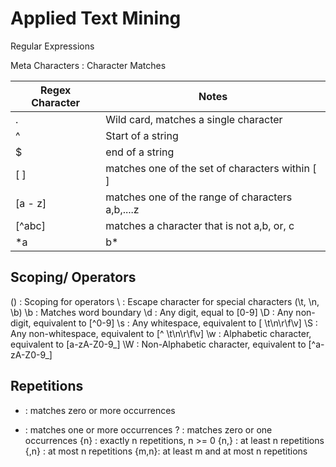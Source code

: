 # Applied Text Mining

Regular Expressions

Meta Characters :  Character Matches

Regex Character | Notes
--- | --- 
.  | Wild card, matches a single character
^  | Start of a string
$  | end of a string
[ ] | matches one of the set of characters within [ ]
[a - z] | matches one of the range of characters a,b,....z
[^abc] | matches a character that is not a,b, or, c
*a|b*  | matches either a or b, where a and b are strings

## Scoping/ Operators

() : Scoping for operators
\ : Escape character for special characters (\t, \n, \b)
\b : Matches word boundary
\d : Any digit, equal to [0-9]
\D : Any non-digit, equivalent to [^0-9]
\s : Any whitespace, equivalent to [ \t\n\r\f\v]
\S : Any non-whitespace, equivalent to [^ \t\n\r\f\v]
\w : Alphabetic character, equivalent to [a-zA-Z0-9_]
\W : Non-Alphabetic character, equivalent to [^a-zA-Z0-9_]

## Repetitions
* : matches zero or more occurrences
+ : matches one or more occurrences
? : matches zero or one occurrences
{n} : exactly n repetitions, n >= 0
{n,} : at least n repetitions
{,n} : at most n repetitions
{m,n}: at least m and at most n repetitions



